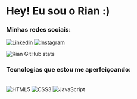 # Hey! Eu sou o Rian :)

### Minhas redes sociais:
[![Linkedin](https://img.shields.io/badge/LinkedIn-0077B5?style=for-the-badge&logo=linkedin&logoColor=white)](https://www.linkedin.com/in/rian-angueira)
[![Instagram](https://img.shields.io/badge/Instagram-E4405F?style=for-the-badge&logo=instagram&logoColor=white)](https://www.instagram.com/rianangueira)

![Rian GitHub stats](https://github-readme-stats.vercel.app/api?username=rianangueira&show_icons=true&theme=radical)

### Tecnologias que estou me aperfeiçoando:
<div style="display: inline_block"><br/>
    <img align="center" alt= "HTML5" src="https://img.shields.io/badge/HTML5-E34F26?style=for-the-badge&logo=html5&logoColor=white">
    <img align="center" alt= "CSS3" src="https://img.shields.io/badge/CSS3-1572B6?style=for-the-badge&logo=css3&logoColor=white">
    <img align="center" alt= "JavaScript" src="https://img.shields.io/badge/JavaScript-F7DF1E?style=for-the-badge&logo=javascript&logoColor=black">
</div>
